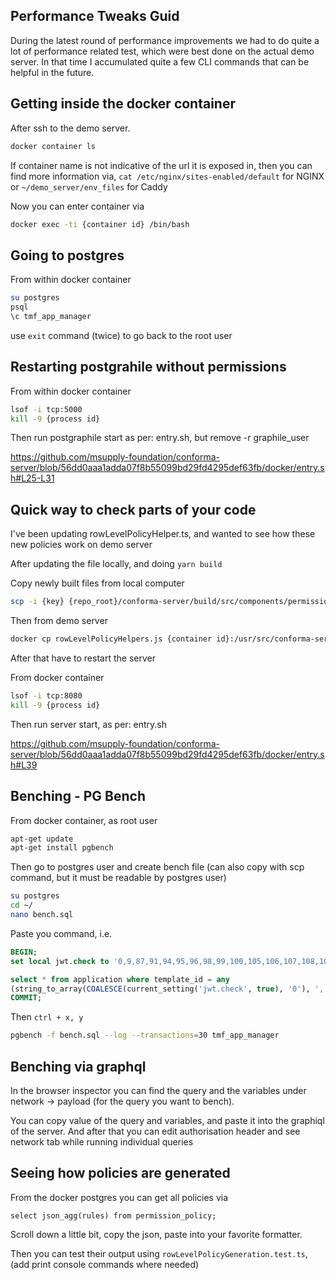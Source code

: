 ## Performance Tweaks Guid

During the latest round of performance improvements we had to do quite a lot of performance related test, which were best done on the actual demo server.
In that time I accumulated quite a few CLI commands that can be helpful in the future.

## Getting inside the docker container

After ssh to the demo server.

```bash
docker container ls
```

If container name is not indicative of the url it is exposed in, then you can find more information via, `cat /etc/nginx/sites-enabled/default` for NGINX or `~/demo_server/env_files` for Caddy

Now you can enter container via

```bash
docker exec -ti {container id} /bin/bash
```

## Going to postgres

From within docker container

```bash
su postgres
psql
\c tmf_app_manager
```

use `exit` command (twice) to go back to the root user

## Restarting postgrahile without permissions

From within docker container

```bash
lsof -i tcp:5000
kill -9 {process id}
```

Then run postgraphile start as per: entry.sh, but remove -r graphile_user

https://github.com/msupply-foundation/conforma-server/blob/56dd0aaa1adda07f8b55099bd29fd4295def63fb/docker/entry.sh#L25-L31

## Quick way to check parts of your code

I've been updating rowLevelPolicyHelper.ts, and wanted to see how these new policies work on demo server

After updating the file locally, and doing `yarn build`

Copy newly built files from local computer

```bash
scp -i {key} {repo_root}/conforma-server/build/src/components/permissions/rowLevelPolicyHelpers.js ubuntu@d{demo server}:/home/ubuntu
```

Then from demo server

```bash
docker cp rowLevelPolicyHelpers.js {container id}:/usr/src/conforma-server/build/src/components/permissions/
```

After that have to restart the server

From docker container

```bash
lsof -i tcp:8080
kill -9 {process id}
```

Then run server start, as per: entry.sh

https://github.com/msupply-foundation/conforma-server/blob/56dd0aaa1adda07f8b55099bd29fd4295def63fb/docker/entry.sh#L39

## Benching - PG Bench

From docker container, as root user

```bash
apt-get update
apt-get install pgbench
```

Then go to postgres user and create bench file (can also copy with scp command, but it must be readable by postgres user)

```bash
su postgres
cd ~/
nano bench.sql
```

Paste you command, i.e.

```SQL
BEGIN;
set local jwt.check to '0,9,87,91,94,95,96,98,99,100,105,106,107,108,109,111,112,114,116,122,123,124,125,126,128,129,130,131,132,133,136,138,139,140,141,142,143,145,146,147,148,149,150,151,152,154,155,156,157,158,159,160,161,162,163,164,165,166,167,168,169,170,171,172,173,174,177,178,179,180,181,182,183,184,185,186,187,188,189,190,191,192,193,194';

select * from application where template_id = any
(string_to_array(COALESCE(current_setting('jwt.check', true), '0'), ',')::integer[])
COMMIT;
```

Then `ctrl + x, y`

```bash
pgbench -f bench.sql --log --transactions=30 tmf_app_manager
```

## Benching via graphql

In the browser inspector you can find the query and the variables under network -> payload (for the query you want to bench).

You can copy value of the query and variables, and paste it into the graphiql of the server. And after that you can edit authorisation header and see network tab while running individual queries

## Seeing how policies are generated

From the docker postgres you can get all policies via 

```
select json_agg(rules) from permission_policy;
```

Scroll down a little bit, copy the json, paste into your favorite formatter.

Then you can test their output using `rowLevelPolicyGeneration.test.ts`, (add print console commands where needed)






